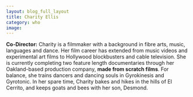 ```yaml
---
layout: blog_full_layout
title: Charity Ellis
category: who
image: 
---
```


**Co-Director:** Charity is a filmmaker with a background in fibre arts, music, languages and dance. Her film career has extended from music videos and experimental art films to Hollywood blockbusters and cable television. She is currently completing two feature length documentaries through her Oakland-based production company, __made from scratch films__. For balance, she trains dancers and dancing souls in Gyrokinesis and Gyrotonic. In her spare time, Charity bakes and hikes in the hills of El Cerrito, and keeps goats and bees with her son, Desmond.


